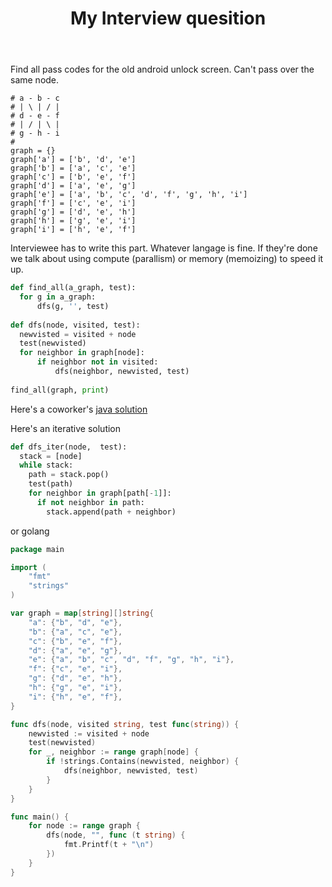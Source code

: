 ﻿---
layout: post
title: My Interview quesition
tags: [ tech ]
---

Find all pass codes for the old android unlock screen. Can't pass over the same node. 


```
# a - b - c
# | \ | / |
# d - e - f
# | / | \ |
# g - h - i
# 
graph = {}
graph['a'] = ['b', 'd', 'e']
graph['b'] = ['a', 'c', 'e']
graph['c'] = ['b', 'e', 'f']
graph['d'] = ['a', 'e', 'g']
graph['e'] = ['a', 'b', 'c', 'd', 'f', 'g', 'h', 'i']
graph['f'] = ['c', 'e', 'i']
graph['g'] = ['d', 'e', 'h']
graph['h'] = ['g', 'e', 'i']
graph['i'] = ['h', 'e', 'f']
```

Interviewee has to write this part. Whatever langage is fine.
If they're done we talk about using compute (parallism) or memory (memoizing) to speed it up. 

```python
def find_all(a_graph, test):
  for g in a_graph:
      dfs(g, '', test)
      
def dfs(node, visited, test):
  newvisted = visited + node
  test(newvisted)
  for neighbor in graph[node]:
      if neighbor not in visited:
          dfs(neighbor, newvisted, test)
          
find_all(graph, print)  
```          

Here's a coworker's [java solution](https://gist.github.com/maxormo/84fdbecbbf328544eaa5c3aa464b6674)

Here's an iterative solution 
```python          
def dfs_iter(node,  test):
  stack = [node]
  while stack:
    path = stack.pop()
    test(path)
    for neighbor in graph[path[-1]]:
      if not neighbor in path:
        stack.append(path + neighbor)
```

or golang

```go
package main

import (
	"fmt"
	"strings"
)

var graph = map[string][]string{
	"a": {"b", "d", "e"},
	"b": {"a", "c", "e"},
	"c": {"b", "e", "f"},
	"d": {"a", "e", "g"},
	"e": {"a", "b", "c", "d", "f", "g", "h", "i"},
	"f": {"c", "e", "i"},
	"g": {"d", "e", "h"},
	"h": {"g", "e", "i"},
	"i": {"h", "e", "f"},
}

func dfs(node, visited string, test func(string)) {
	newvisted := visited + node
	test(newvisted)
	for _, neighbor := range graph[node] {
		if !strings.Contains(newvisted, neighbor) {
			dfs(neighbor, newvisted, test)
		}
	}
}

func main() {
	for node := range graph {
		dfs(node, "", func (t string) {
			fmt.Printf(t + "\n")
		})
	}
}
```

